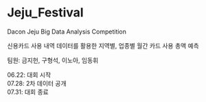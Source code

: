 # Jeju_Festival
Dacon Jeju Big Data Analysis Competition

신용카드 사용 내역 데이터를 활용한 지역별, 업종별 월간 카드 사용 총액 예측

팀원: 금지헌, 구형석, 이노아, 임동휘

06.22: 대회 시작  
07.28: 2차 데이터 공개  
07.31: 대회 종료
